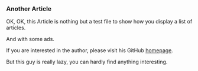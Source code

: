 ### Another Article

OK, OK, this Article is nothing but a test file to show how you display a list of articles.


And with some ads.

If you are interested in the author, please visit his GitHub [homepage](http://github.com/Twiknight).

But this guy is really lazy, you can hardly find anything interesting.
